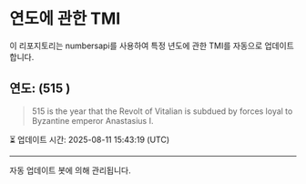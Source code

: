 
# 연도에 관한 TMI

이 리포지토리는 numbersapi를 사용하여 특정 년도에 관한 TMI를 자동으로 업데이트합니다.

## 연도: (515 )
> 515 is the year that the Revolt of Vitalian is subdued by forces loyal to Byzantine emperor Anastasius I.

⏳ 업데이트 시간: 2025-08-11 15:43:19 (UTC)

---
자동 업데이트 봇에 의해 관리됩니다.
